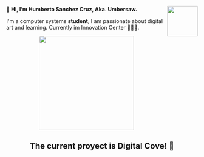 
 <img align="right" src="https://static.wikia.nocookie.net/undertale/images/2/20/Annoying_Dog.gif/revision/latest?cb=20151211040233&path-prefix=es" alt="" width="80px"      height="80px"> <strong align="center"> 👋 Hi, I’m Humberto Sanchez Cruz, Aka. Umbersaw. </strong>

 <p>
  I'm a computer systems <strong>student</strong>, I am passionate about digital art and learning. Currently im Innovation Center 🧑🏾‍🚀.
 </p>
<div align="center">
 <span>
 <img align="center" src="https://studio.code.org/v3/assets/vuNo7tyykuCe9jPv2rZeq9YHW91p50BUj5LNgsDJF4U/Boss_BlueBaby.gif" alt="" width="250" >
 </span>
 <h2 align"center"> The current proyect is Digital Cove! 🐚</h2>
<div>
<!---
HumbertoSaw/HumbertoSaw is a ✨ special ✨ repository because its `README.md` (this file) appears on your GitHub profile.
You can click the Preview link to take a look at your changes.
--->
